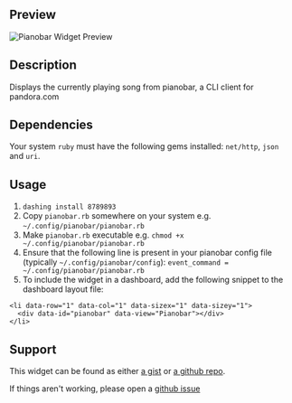 ## Preview

![Pianobar Widget Preview](http://i.imgur.com/b6kdl8m.png)

## Description
Displays the currently playing song from pianobar, a CLI client for pandora.com


## Dependencies
Your system ```ruby``` must have the following gems installed: ```net/http```, ```json``` and ```uri```.

## Usage
1. ```dashing install 8789893```
2. Copy ```pianobar.rb``` somewhere on your system e.g. ```~/.config/pianobar/pianobar.rb```
3. Make ```pianobar.rb``` executable e.g. ```chmod +x ~/.config/pianobar/pianobar.rb```
4. Ensure that the following line is present in your pianobar config file (typically ```~/.config/pianobar/config```):  ```event_command = ~/.config/pianobar/pianobar.rb```
5. To include the widget in a dashboard, add the following snippet to the dashboard layout file:
```
<li data-row="1" data-col="1" data-sizex="1" data-sizey="1">
  <div data-id="pianobar" data-view="Pianobar"></div>
</li>
```

## Support
This widget can be found as either [a gist](https://gist.github.com/kylejohnson/8789893) or [a github repo](https://github.com/kylejohnson/dashing-pianobar-widget).

If things aren't working, please open a [github issue](https://github.com/kylejohnson/dashing-pianobar-widget/issues)
